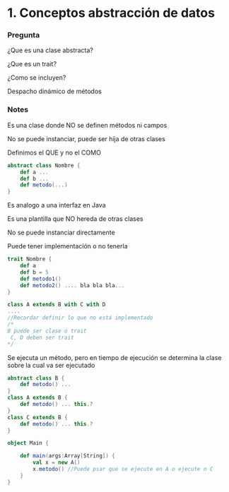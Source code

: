 # 1. Conceptos abstracción de datos

### Pregunta

¿Que es una clase abstracta?

¿Que es un trait?

¿Como se incluyen?

Despacho dinámico de métodos

### Notes

Es una clase donde NO se definen métodos ni campos

No se puede instanciar, puede ser hija de otras clases

Definimos el QUE y no el COMO

```scala
abstract class Nombre {
	def a ...
	def b ...
	def metodo(...)
}
```

Es analogo a una interfaz en Java

Es una plantilla que NO hereda de otras clases

No se puede instanciar directamente

Puede tener implementación o no tenerla

```scala
trait Nombre {
	def a
	def b = 5
	def metodo1()
	def metodo2() .... bla bla bla...
}
```

```scala
class A extends B with C with D
....
//Recordar definir lo que no está implementado
/*
B puede ser clase o trait
 C, D deben ser trait
*/
```

Se ejecuta un método, pero en tiempo de ejecución se determina la clase sobre la cual va ser ejecutado

```scala
abstract class B {
	def metodo() ...
}
class A extends B {
	def metodo() ... this.?
}
class C extends B {
	def metodo() ... this.?
}

object Main {

	def main(args:Array[String]) {
		val x = new A()
		x.metodo() //Puede psar que se ejecute en A o ejecute n C
	}
}

```